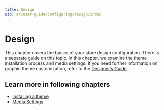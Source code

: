 ```yaml
---
title: Design
uid: ar/user-guide/configuring/design/index
---
```


# Design

This chapter covers the basics of your store design configuration. There is a separate guide on this topic. In this chapter, we examine the theme installation process and media settings. If you need further information on graphic theme customization, refer to the [Designer’s Guide](xref:en/developer/design/index).

## Learn more in following chapters

- [Installing a theme](xref:ar/user-guide/configuring/design/installing-theme)
- [Media Settings](xref:ar/user-guide/configuring/design/media-settings)